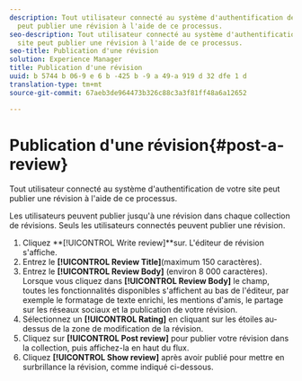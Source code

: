 ```yaml
---
description: Tout utilisateur connecté au système d'authentification de votre site
  peut publier une révision à l'aide de ce processus.
seo-description: Tout utilisateur connecté au système d'authentification de votre
  site peut publier une révision à l'aide de ce processus.
seo-title: Publication d'une révision
solution: Experience Manager
title: Publication d'une révision
uuid: b 5744 b 06-9 e 6 b -425 b -9 a 49-a 919 d 32 dfe 1 d
translation-type: tm+mt
source-git-commit: 67aeb3de964473b326c88c3a3f81ff48a6a12652

---
```



# Publication d'une révision{#post-a-review}

Tout utilisateur connecté au système d'authentification de votre site peut publier une révision à l'aide de ce processus.

Les utilisateurs peuvent publier jusqu'à une révision dans chaque collection de révisions. Seuls les utilisateurs connectés peuvent publier une révision.

1. Cliquez **[!UICONTROL Write review]**sur. L'éditeur de révision s'affiche.
1. Entrez le **[!UICONTROL Review Title]**(maximum 150 caractères).
1. Entrez le **[!UICONTROL Review Body]** (environ 8 000 caractères). Lorsque vous cliquez dans **[!UICONTROL Review Body]** le champ, toutes les fonctionnalités disponibles s'affichent au bas de l'éditeur, par exemple le formatage de texte enrichi, les mentions d'amis, le partage sur les réseaux sociaux et la publication de votre révision.
1. Sélectionnez un **[!UICONTROL Rating]** en cliquant sur les étoiles au-dessus de la zone de modification de la révision.
1. Cliquez sur **[!UICONTROL Post review]** pour publier votre révision dans la collection, puis affichez-la en haut du flux.
1. Cliquez **[!UICONTROL Show review]** après avoir publié pour mettre en surbrillance la révision, comme indiqué ci-dessous.
